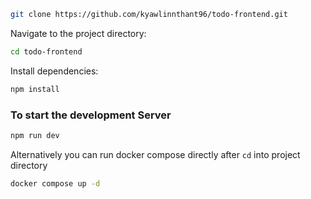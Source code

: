 ```bash
git clone https://github.com/kyawlinnthant96/todo-frontend.git
```

Navigate to the project directory:

```bash
cd todo-frontend
```

Install dependencies:
```bash
npm install
```

### To start the development Server
 
```bash
npm run dev
```

Alternatively you can run docker compose directly after `cd` into project directory

```bash
docker compose up -d
```
